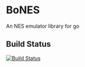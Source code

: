 # BoNES
An NES emulator library for go

## Build Status
[![Build Status](https://travis-ci.org/m4ntis/bones.svg?branch=master)](https://travis-ci.org/m4ntis/bones)
